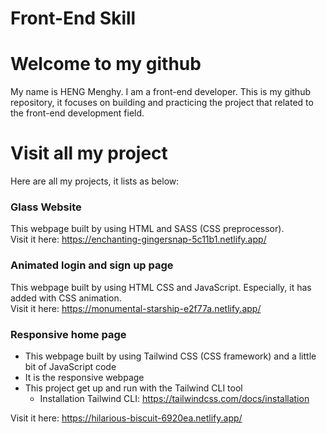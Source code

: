 # Front-End Skill            

# Welcome to my github
   My name is HENG Menghy. I am a front-end developer.
   This is my github repository, it focuses on building and practicing the project that related to the front-end development field.

# Visit all my project
   Here are all my projects, it lists as below:
   
   ### Glass Website
   This webpage built by using HTML and SASS (CSS preprocessor).<br>
   Visit it here: https://enchanting-gingersnap-5c11b1.netlify.app/

   ### Animated login and sign up page
   This webpage built by using HTML CSS and JavaScript. Especially, it has added with CSS animation.<br>
   Visit it here: https://monumental-starship-e2f77a.netlify.app/

   ### Responsive home page
   - This webpage built by using Tailwind CSS (CSS framework) and a little bit of JavaScript code
   - It is the responsive webpage
   - This project get up and run with the Tailwind CLI tool
     - Installation Tailwind CLI: https://tailwindcss.com/docs/installation
       
   Visit it here: https://hilarious-biscuit-6920ea.netlify.app/
  
